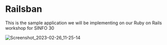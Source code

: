 # Railsban

This is the sample application we will be implementing on our Ruby on Rails workshop for SINFO 30

![Screenshot_2023-02-26_11-25-14](https://user-images.githubusercontent.com/2318265/221407453-7a8b2d61-d06e-4979-bc02-7cdcaa794107.png)

